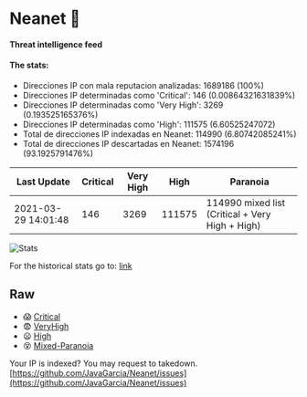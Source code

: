 # Neanet :hocho:
#### Threat intelligence feed
#### The stats:

- Direcciones IP con mala reputacion analizadas: 1689186 (100%)
- Direcciones IP determinadas como 'Critical':  146 (0.00864321631839%)
- Direcciones IP determinadas como 'Very High':  3269 (0.193525165376%)
- Direcciones IP determinadas como 'High':  111575 (6.60525247072)
- Total de direcciones IP indexadas en Neanet:  114990 (6.80742085241%)
- Total de direcciones IP descartadas en Neanet:  1574196 (93.1925791476%)

| Last Update | Critical | Very High | High | Paranoia |
| --- | --- | --- | --- | --- |
| 2021-03-29 14:01:48 | 146 | 3269 | 111575 | 114990 mixed list (Critical + Very High + High)|

![Stats](https://docs.google.com/spreadsheets/d/e/2PACX-1vSnaNMIXVabIpDJjufMlzH7poXnshF3mgd8Is1g9ytUEzVsP5my4Trn8f-xkoLLQ38xpL3HtmUexLo6/pubchart?oid=501124687&format=image)

For the historical stats go to: [link](/stats.csv)
## Raw
- :scream: [Critical](https://raw.githubusercontent.com/JavaGarcia/Neanet/master/blacklists/neanet_critical.txt)
- :fearful: [VeryHigh](https://raw.githubusercontent.com/JavaGarcia/Neanet/master/blacklists/neanet_veryHigh.txtt)
- :frowning: [High](https://raw.githubusercontent.com/JavaGarcia/Neanet/master/blacklists/neanet_high.txt)
- :dizzy_face: [Mixed-Paranoia](https://raw.githubusercontent.com/JavaGarcia/Neanet/master/blacklists/neanet_all.txt)


Your IP is indexed? You may request to takedown. [https://github.com/JavaGarcia/Neanet/issues](https://github.com/JavaGarcia/Neanet/issues)

























































































































































































































































































































































































































































































































































































































































































































































































































































































































































































































































































































































































































































































































































































































































































































































































































































































































































































































































































































































































































































































































































































































































































































































































































































































































































































































































































































































































































































































































































































































































































































































































































































































































































































































































































































































































































































































































































































































































































































































































































































































































































































































































































































































































































































































































































































































































































































































































































































































































































































































































































































































































































































































































































































































